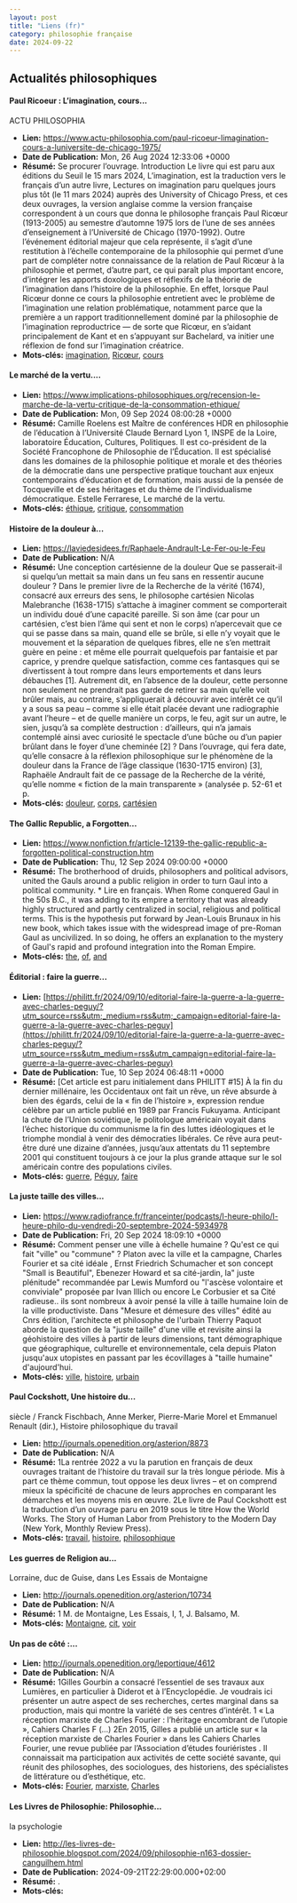 ```yaml
---
layout: post
title: "Liens (fr)"
category: philosophie française
date: 2024-09-22
---
```

## Actualités philosophiques

#### Paul Ricoeur : L’imagination, cours...
ACTU PHILOSOPHIA

  * **Lien:** <https://www.actu-philosophia.com/paul-ricoeur-limagination-cours-a-luniversite-de-chicago-1975/>
  * **Date de Publication:** Mon, 26 Aug 2024 12:33:06 +0000
  * **Résumé:** Se procurer l’ouvrage. Introduction Le livre qui est paru aux éditions du Seuil le 15 mars 2024, L’imagination, est la traduction vers le français d’un autre livre, Lectures on imagination paru quelques jours plus tôt (le 11 mars 2024) auprès des University of Chicago Press, et ces deux ouvrages, la version anglaise comme la version française correspondent à un cours que donna le philosophe français Paul Ricœur (1913-2005) au semestre d’automne 1975 lors de l’une de ses années d’enseignement à l’Université de Chicago (1970-1992). Outre l’événement éditorial majeur que cela représente, il s’agit d’une restitution à l’échelle contemporaine de la philosophie qui permet d’une part de compléter notre connaissance de la relation de Paul Ricœur à la philosophie et permet, d’autre part, ce qui paraît plus important encore, d’intégrer les apports doxologiques et réflexifs de la théorie de l’imagination dans l’histoire de la philosophie. En effet, lorsque Paul Ricœur donne ce cours la philosophie entretient avec le problème de l’imagination une relation problématique, notamment parce que la première a un rapport traditionnellement dominé par la philosophie de l’imagination reproductrice — de sorte que Ricœur, en s’aidant principalement de Kant et en s’appuyant sur Bachelard, va initier une réflexion de fond sur l’imagination créatrice.
  * **Mots-clés:** [imagination](imagination), [Ricœur](Ricœur), [cours](cours)

#### Le marché de la vertu....

  * **Lien:** <https://www.implications-philosophiques.org/recension-le-marche-de-la-vertu-critique-de-la-consommation-ethique/>
  * **Date de Publication:** Mon, 09 Sep 2024 08:00:28 +0000
  * **Résumé:** Camille Roelens est Maître de conférences HDR en philosophie de l’éducation à l’Université Claude Bernard Lyon 1, INSPE de la Loire, laboratoire Éducation, Cultures, Politiques. Il est co-président de la Société Francophone de Philosophie de l’Éducation. Il est spécialisé dans les domaines de la philosophie politique et morale et des théories de la démocratie dans une perspective pratique touchant aux enjeux contemporains d’éducation et de formation, mais aussi de la pensée de Tocqueville et de ses héritages et du thème de l’individualisme démocratique. Estelle Ferrarese, Le marché de la vertu.
  * **Mots-clés:** [éthique](éthique), [critique](critique), [consommation](consommation)

#### Histoire de la douleur à...

  * **Lien:** <https://laviedesidees.fr/Raphaele-Andrault-Le-Fer-ou-le-Feu>
  * **Date de Publication:** N/A
  * **Résumé:** Une conception cartésienne de la douleur Que se passerait-il si quelqu’un mettait sa main dans un feu sans en ressentir aucune douleur ? Dans le premier livre de la Recherche de la vérité (1674), consacré aux erreurs des sens, le philosophe cartésien Nicolas Malebranche (1638-1715) s’attache à imaginer comment se comporterait un individu doué d’une capacité pareille. Si son âme (car pour un cartésien, c’est bien l’âme qui sent et non le corps) n’apercevait que ce qui se passe dans sa main, quand elle se brûle, si elle n’y voyait que le mouvement et la séparation de quelques fibres, elle ne s’en mettrait guère en peine : et même elle pourrait quelquefois par fantaisie et par caprice, y prendre quelque satisfaction, comme ces fantasques qui se divertissent à tout rompre dans leurs emportements et dans leurs débauches [1]. Autrement dit, en l’absence de la douleur, cette personne non seulement ne prendrait pas garde de retirer sa main qu’elle voit brûler mais, au contraire, s’appliquerait à découvrir avec intérêt ce qu’il y a sous sa peau – comme si elle était placée devant une radiographie avant l’heure – et de quelle manière un corps, le feu, agit sur un autre, le sien, jusqu’à sa complète destruction : d’ailleurs, qui n’a jamais contemplé ainsi avec curiosité le spectacle d’une bûche ou d’un papier brûlant dans le foyer d’une cheminée [2] ? Dans l’ouvrage, qui fera date, qu’elle consacre à la réflexion philosophique sur le phénomène de la douleur dans la France de l’âge classique (1630-1715 environ) [3], Raphaële Andrault fait de ce passage de la Recherche de la vérité, qu’elle nomme « fiction de la main transparente » (analysée p. 52-61 et p.
  * **Mots-clés:** [douleur](douleur), [corps](corps), [cartésien](cartésien)

#### The Gallic Republic, a Forgotten...

  * **Lien:** <https://www.nonfiction.fr/article-12139-the-gallic-republic-a-forgotten-political-construction.htm>
  * **Date de Publication:** Thu, 12 Sep 2024 09:00:00 +0000
  * **Résumé:** The brotherhood of druids, philosophers and political advisors, united the Gauls around a public religion in order to turn Gaul into a political community. * Lire en français. When Rome conquered Gaul in the 50s B.C., it was adding to its empire a territory that was already highly structured and partly centralized in social, religious and political terms. This is the hypothesis put forward by Jean-Louis Brunaux in his new book, which takes issue with the widespread image of pre-Roman Gaul as uncivilized. In so doing, he offers an explanation to the mystery of Gaul's rapid and profound integration into the Roman Empire.
  * **Mots-clés:** [the](the), [of](of), [and](and)

#### Éditorial : faire la guerre...

  * **Lien:** [https://philitt.fr/2024/09/10/editorial-faire-la-guerre-a-la-guerre-avec-charles-peguy/?utm_source=rss&utm;_medium=rss&utm;_campaign=editorial-faire-la-guerre-a-la-guerre-avec-charles-peguy](https://philitt.fr/2024/09/10/editorial-faire-la-guerre-a-la-guerre-avec-charles-peguy/?utm_source=rss&utm_medium=rss&utm_campaign=editorial-faire-la-guerre-a-la-guerre-avec-charles-peguy)
  * **Date de Publication:** Tue, 10 Sep 2024 06:48:11 +0000
  * **Résumé:** [Cet article est paru initialement dans PHILITT #15] À la fin du dernier millénaire, les Occidentaux ont fait un rêve, un rêve absurde à bien des égards, celui de la « fin de l’histoire », expression rendue célèbre par un article publié en 1989 par Francis Fukuyama. Anticipant la chute de l’Union soviétique, le politologue américain voyait dans l’échec historique du communisme la fin des luttes idéologiques et le triomphe mondial à venir des démocraties libérales. Ce rêve aura peut-être duré une dizaine d’années, jusqu’aux attentats du 11 septembre 2001 qui constituent toujours à ce jour la plus grande attaque sur le sol américain contre des populations civiles.
  * **Mots-clés:** [guerre](guerre), [Péguy](Péguy), [faire](faire)

#### La juste taille des villes...

  * **Lien:** <https://www.radiofrance.fr/franceinter/podcasts/l-heure-philo/l-heure-philo-du-vendredi-20-septembre-2024-5934978>
  * **Date de Publication:** Fri, 20 Sep 2024 18:09:10 +0000
  * **Résumé:** Comment penser une ville à échelle humaine ? Qu'est ce qui fait "ville" ou "commune" ? Platon avec la ville et la campagne, Charles Fourier et sa cité idéale , Ernst Friedrich Schumacher et son concept "Small is Beautiful", Ebenezer Howard et sa cité-jardin, la" juste plénitude" recommandée par Lewis Mumford ou "l'ascèse volontaire et conviviale" proposée par Ivan Illich ou encore Le Corbusier et sa Cité radieuse.. ils sont nombreux à avoir pensé la ville à taille humaine loin de la ville productiviste. Dans "Mesure et démesure des villes" édité au Cnrs édition, l'architecte et philosophe de l'urbain Thierry Paquot aborde la question de la "juste taille" d'une ville et revisite ainsi la géohistoire des villes à partir de leurs dimensions, tant démographique que géographique, culturelle et environnementale, cela depuis Platon jusqu'aux utopistes en passant par les écovillages à "taille humaine" d'aujourd'hui.
  * **Mots-clés:** [ville](ville), [histoire](histoire), [urbain](urbain)

#### Paul Cockshott, Une histoire du...
siècle / Franck Fischbach, Anne Merker, Pierre-Marie Morel et Emmanuel Renault
(dir.), Histoire philosophique du travail

  * **Lien:** <http://journals.openedition.org/asterion/8873>
  * **Date de Publication:** N/A
  * **Résumé:** 1La rentrée 2022 a vu la parution en français de deux ouvrages traitant de l’histoire du travail sur la très longue période. Mis à part ce thème commun, tout oppose les deux livres – et on comprend mieux la spécificité de chacune de leurs approches en comparant les démarches et les moyens mis en œuvre. 2Le livre de Paul Cockshott est la traduction d’un ouvrage paru en 2019 sous le titre How the World Works. The Story of Human Labor from Prehistory to the Modern Day (New York, Monthly Review Press).
  * **Mots-clés:** [travail](travail), [histoire](histoire), [philosophique](philosophique)

#### Les guerres de Religion au...
Lorraine, duc de Guise, dans Les Essais de Montaigne

  * **Lien:** <http://journals.openedition.org/asterion/10734>
  * **Date de Publication:** N/A
  * **Résumé:** 1 M. de Montaigne, Les Essais, I, 1, J. Balsamo, M.
  * **Mots-clés:** [Montaigne](Montaigne), [cit](cit), [voir](voir)

#### Un pas de côté :...

  * **Lien:** <http://journals.openedition.org/leportique/4612>
  * **Date de Publication:** N/A
  * **Résumé:** 1Gilles Gourbin a consacré l’essentiel de ses travaux aux Lumières, en particulier à Diderot et à l’Encyclopédie. Je voudrais ici présenter un autre aspect de ses recherches, certes marginal dans sa production, mais qui montre la variété de ses centres d’intérêt. 1 « La réception marxiste de Charles Fourier : l’héritage encombrant de l’utopie », Cahiers Charles F (...) 2En 2015, Gilles a publié un article sur « la réception marxiste de Charles Fourier » dans les Cahiers Charles Fourier, une revue publiée par l’Association d’études fouriéristes . Il connaissait ma participation aux activités de cette société savante, qui réunit des philosophes, des sociologues, des historiens, des spécialistes de littérature ou d’esthétique, etc.
  * **Mots-clés:** [Fourier](Fourier), [marxiste](marxiste), [Charles](Charles)

#### Les Livres de Philosophie: Philosophie...
la psychologie

  * **Lien:** <http://les-livres-de-philosophie.blogspot.com/2024/09/philosophie-n163-dossier-canguilhem.html>
  * **Date de Publication:** 2024-09-21T22:29:00.000+02:00
  * **Résumé:** .
  * **Mots-clés:**

